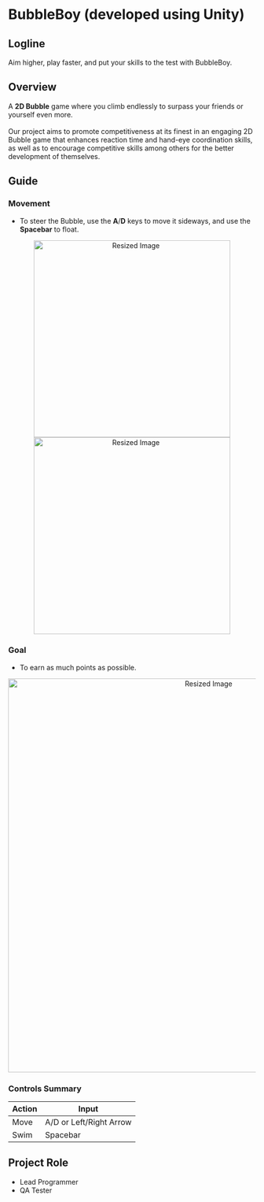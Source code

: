 # BubbleBoy (developed using Unity)

## Logline
  Aim higher, play faster, and put your skills to the test with BubbleBoy.

## Overview
  A **2D Bubble** game where you climb endlessly to surpass your friends or yourself even more.
  <br><br>
  Our project aims to promote competitiveness at its finest in an engaging 2D Bubble game that enhances reaction time and hand-eye coordination skills, as well as to encourage competitive skills among others for the better development of themselves.

## Guide
### Movement
- To steer the Bubble, use the **A**/**D** keys to move it sideways, and use the **Spacebar** to float.

<div align ="center">
  
  <img src="https://github.com/user-attachments/assets/0ccf1cf9-4955-4920-aaad-87b5c9c3cbe4" width="400" alt="Resized Image"> <img src="https://github.com/user-attachments/assets/56616da9-7cba-4ddd-9e2b-08348101a956" width="400" alt="Resized Image">
  
</div>

### Goal
- To earn as much points as possible.

<div align ="center">
  
  <img src="https://github.com/user-attachments/assets/a018ebee-07f9-4b4b-8341-e01f362aa7b9" width="800" alt="Resized Image"> 
  
</div>

### Controls Summary
  
  |     Action       |            Input            |
  | ---------------  | --------------------------- |
  | Move             | A/D or Left/Right Arrow     |
  | Swim             | Spacebar                    |

## Project Role
- Lead Programmer
- QA Tester
